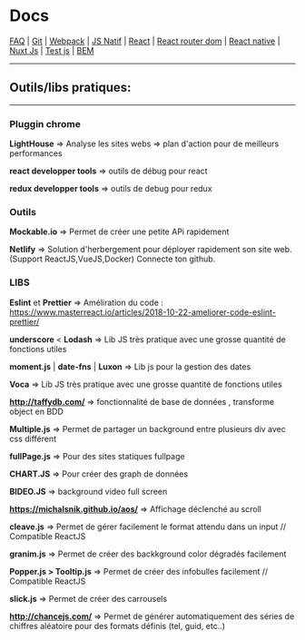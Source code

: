 # Docs

[FAQ](https://github.com/d0ganoo/Docs/blob/master/FAQ.md) | [Git](https://github.com/d0ganoo/Docs/blob/master/git.md) | [Webpack](https://github.com/d0ganoo/Docs/blob/master/Webpack.md) | [JS Natif](https://github.com/d0ganoo/Docs/blob/master/JS_Natif.md)   | [React](https://github.com/d0ganoo/Docs/blob/master/react.md) | [React router dom](https://github.com/d0ganoo/Docs/blob/master/React-router.md) | [React native](https://github.com/d0ganoo/Docs/blob/master/react_native.md) | [Nuxt Js](https://github.com/d0ganoo/Docs/blob/master/nuxt.md) | [Test js](https://github.com/d0ganoo/Docs/blob/master/testJS.md) | [BEM](https://github.com/d0ganoo/Docs/blob/master/BEM.md)

* * * 

## Outils/libs pratiques:
---

### Pluggin chrome

__LightHouse__ => Analyse les sites webs => plan d'action pour de meilleurs performances

__react developper tools__ => outils de débug pour react

__redux developper tools__ => outils de debug pour redux

### Outils 

__Mockable.io__ => Permet de créer une petite APi rapidement

__Netlify__ => Solution d'herbergement pour déployer rapidement son site web. (Support ReactJS,VueJS,Docker) Connecte ton github.


### LIBS

__Eslint__ et __Prettier__ => Améliration du code : https://www.masterreact.io/articles/2018-10-22-ameliorer-code-eslint-prettier/

__underscore__ < __Lodash__ => Lib JS très pratique avec une grosse quantité de fonctions utiles

__moment.js__ | __date-fns__ | __Luxon__ => Lib js pour la gestion des dates

__Voca__ => Lib JS très pratique avec une grosse quantité de fonctions utiles

__http://taffydb.com/__ => fonctionnalité de base de données , transforme object en BDD

__Multiple.js__ => Permet de partager un background entre plusieurs div avec css différent

__fullPage.js__ => Pour des sites statiques fullpage

__CHART.JS__ => Pour créer des graph de données

__BIDEO.JS__ => background video full screen

__https://michalsnik.github.io/aos/__ => Affichage déclenché au scroll 

__cleave.js__ => Permet de gérer facilement le format attendu dans un input // Compatible ReactJS

__granim.js__ => Permet de créer des backkground color dégradés facilement

__Popper.js > Tooltip.js__ => Permet de créer des infobulles facilement // Compatible ReactJS

__slick.js__ => Permet de créer des carrousels 

__http://chancejs.com/__ => Permet de générer automatiquement des séries de chiffres aléatoire pour des formats définis (tel, guid, etc..)
